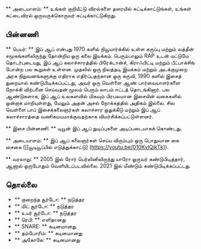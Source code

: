 ** அடையாளம்: ** உங்கள் குறியீட்டு விரல்களை தரையில் சுட்டிக்காட்டுங்கள், உங்கள்
கட்டைவிரல் ஒருவருக்கொருவர் சுட்டிக்காட்டுகிறது.

## பின்னணி

** பெயர்: ** இப் ஆப் என்பது 1970 களில் நியூயார்க்கில் உள்ள கருப்பு மற்றும்
லத்தீன் சமூகங்களிலிருந்து தோன்றிய ஒரு கலை இயக்கம். பெரும்பாலும் RAP உடன் மட்டுமே
தொடர்புடையது, இப் ஆப் கலாச்சாரத்தில் பிரேக்டான்ச், கிராஃபிட்டி மற்றும்
பீட்பாக்சிங் போன்ற பல கூறுகள் உள்ளன. முதலில் ஒரு நிலத்தடி இயக்கம் மற்றும்
அடக்குமுறை அரசு நிறுவனங்களுக்கு எதிராக எதிர்ப்பதற்கான ஒரு கருவி, 1990 களில்
இசைத் துறையால் கண்டுபிடிக்கப்பட்டது, அவர் ஒரு வெள்ளை ஆண் பார்வையாளர்களை நோக்கி
விற்பனை செய்வதன் மூலம் பெரும் லாபம் ஈட்டத் தொடங்கினார். பல ஆண்டுகளாக, இப் ஆப்
உலகளவில் மிகவும் பிரபலமான இசையின் வகைகளில் ஒன்றாக மாறியுள்ளது, மேலும் அதன் அசல்
நோக்கத்தில் அதிகம் இல்லை. சில வெள்ளை பாப் இசைக்கலைஞர்கள் கலாச்சார ஒதுக்கீடு
மற்றும் இப் ஆப் கலாச்சாரத்தை வணிகமயமாக்குவதற்காக விமர்சிக்கப்பட்டுள்ளனர்.

** இசை பின்னணி: ** டியூன் இப் ஆப் துடிப்புகளை அடிப்படையாகக் கொண்டது.

** அடையாளம்: ** இப் ஆப் கலைஞர்கள் செய்ய விரும்பும் ஒரு பொதுவான கை சைகை
([[யூடியூப்பில் எடுத்துக்காட்டு] (https://youtu.be/010KyIQjkTk)).

** வரலாறு: ** 2005 இல் ரோர் பெர்லினிலிருந்து யாரோ ஒருவர் கண்டுபிடித்தார், ஆனால்
ஒருபோதும் வெளியிடப்படவில்லை. 2021 இல் மீண்டும் கண்டுபிடிக்கப்பட்டது.

## தொல்லை

* ** குறைந்த சூர்டோ: ** நடுத்தர
* ** மிட் சூர்டோ: ** நடுத்தர
* ** உயர் சூர்டோ: ** நடுத்தர
* ** ரெபி: ** எளிதானது
* ** SNARE: ** கடினமானது
* ** தம்போரிம்: ** கடினமானது
* ** அகோகே: ** கடினமானது
